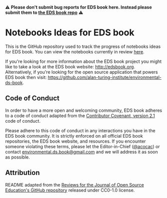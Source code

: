:warning: **Please don't submit bug reports for EDS book here. Instead please submit them to [the EDS book repo](https://github.com/alan-turing-institute/environmental-ds-book/issues)** :warning:

# Notebooks Ideas for EDS book

This is the GitHub repository used to track the progress of notebooks ideas for EDS book. You can view the notebooks currently in review [here](https://github.com/eds-book/notebooks-reviews/issues).

If you're looking for more information about the EDS book project you might like to take a look at the EDS book website: http://edsbook.org. Alternatively, if you're looking for the open source application that powers EDS book then visit: https://github.com/alan-turing-institute/environmental-ds-book.

## Code of Conduct

In order to have a more open and welcoming community, EDS book adheres to a code of conduct adapted from the [Contributor Covenant, version 2.1](https://www.contributor-covenant.org/version/2/1/) code of conduct.

Please adhere to this code of conduct in any interactions you have in the EDS book community. It is strictly enforced on all official EDS book repositories, the EDS book website, and resources. If you encounter someone violating these terms, please let the Editor-in-Chief ([@acocac](https://github.com/acocac)) or contact environmental.ds.book@gmail.com and we will address it as soon as possible.

## Attribution
README adapted from the [Reviews for the Journal of Open Source Education's GitHub repository](https://github.com/openjournals/jose-reviews) released under CC0-1.0 license.
